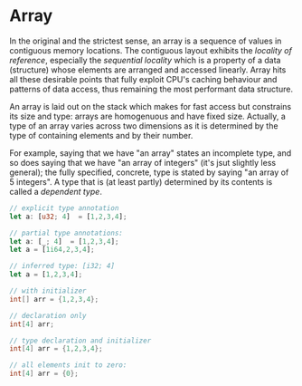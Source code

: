 # ArrayIn the original and the strictest sense, an array is a sequence of values in contiguous memory locations. The contiguous layout exhibits the *locality of reference*, especially the *sequential locality* which is a property of a data (structure) whose elements are arranged and accessed linearly. Array hits all these desirable points that fully exploit CPU's caching behaviour and patterns of data access, thus remaining the most performant data structure.An array is laid out on the stack which makes for fast access but constrains its size and type: arrays are homogenuous and have fixed size. Actually, a type of an array varies across two dimensions as it is determined by the type of containing elements and by their number.For example, saying that we have "an array" states an incomplete type, and so does saying that we have "an array of integers" (it's jsut slightly less general); the fully specified, concrete, type is stated by saying "an array of 5 integers". A type that is (at least partly) determined by its contents is called a *dependent type*.```rust// explicit type annotationlet a: [u32; 4]  = [1,2,3,4];// partial type annotations:let a: [_; 4]  = [1,2,3,4];let a = [1i64,2,3,4];// inferred type: [i32; 4] let a = [1,2,3,4];``````c// with initializerint[] arr = {1,2,3,4};// declaration onlyint[4] arr;// type declaration and initializerint[4] arr = {1,2,3,4};// all elements init to zero:int[4] arr = {0};```